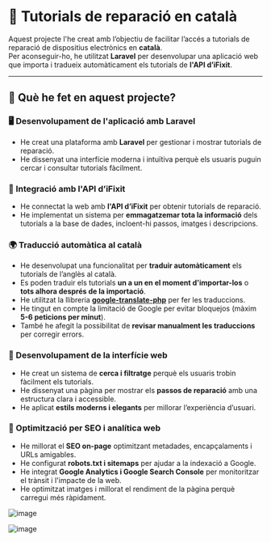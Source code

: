 # 📌 Tutorials de reparació en català  

Aquest projecte l'he creat amb l’objectiu de facilitar l’accés a tutorials de reparació de dispositius electrònics en **català**.  
Per aconseguir-ho, he utilitzat **Laravel** per desenvolupar una aplicació web que importa i tradueix automàticament els tutorials de **l'API d’iFixit**.  

---

## 🔧 Què he fet en aquest projecte?  

### 🖥️ Desenvolupament de l'aplicació amb Laravel  
- He creat una plataforma amb **Laravel** per gestionar i mostrar tutorials de reparació.  
- He dissenyat una interfície moderna i intuïtiva perquè els usuaris puguin cercar i consultar tutorials fàcilment.  

### 🔗 Integració amb l'API d’iFixit  
- He connectat la web amb **l'API d’iFixit** per obtenir tutorials de reparació.  
- He implementat un sistema per **emmagatzemar tota la informació** dels tutorials a la base de dades, incloent-hi passos, imatges i descripcions.  

### 🌍 Traducció automàtica al català  
- He desenvolupat una funcionalitat per **traduir automàticament** els tutorials de l’anglès al català.  
- Es poden traduir els tutorials **un a un en el moment d'importar-los** o **tots alhora després de la importació**.  
- He utilitzat la llibreria **[google-translate-php](https://github.com/Stichoza/google-translate-php)** per fer les traduccions.  
- He tingut en compte la limitació de Google per evitar bloquejos (màxim **5-6 peticions per minut**).  
- També he afegit la possibilitat de **revisar manualment les traduccions** per corregir errors.  

### 🔎 Desenvolupament de la interfície web  
- He creat un sistema de **cerca i filtratge** perquè els usuaris trobin fàcilment els tutorials.  
- He dissenyat una pàgina per mostrar els **passos de reparació** amb una estructura clara i accessible.  
- He aplicat **estils moderns i elegants** per millorar l’experiència d’usuari.  

### 🚀 Optimització per SEO i analítica web  
- He millorat el **SEO on-page** optimitzant metadades, encapçalaments i URLs amigables.  
- He configurat **robots.txt i sitemaps** per ajudar a la indexació a Google.  
- He integrat **Google Analytics i Google Search Console** per monitoritzar el trànsit i l'impacte de la web.  
- He optimitzat imatges i millorat el rendiment de la pàgina perquè carregui més ràpidament.  

![image](https://github.com/user-attachments/assets/9ac3bb4e-c006-4313-b5c7-7b832a9e65a8)

![image](https://github.com/user-attachments/assets/101f83d0-5fd2-48a3-b91e-0366fa0cb1d9)


